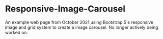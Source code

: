 # Responsive-Image-Carousel
An example web page from October 2021 using Bootstrap 5's responsive image and grid system to create a image carousel. No longer actively being worked on.
